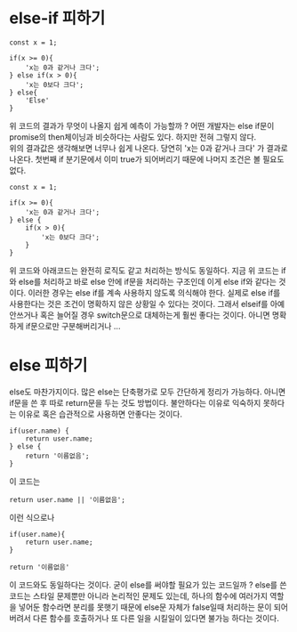 # else-if 피하기

```
const x = 1;

if(x >= 0){
    'x는 0과 같거나 크다';
} else if(x > 0){
    'x는 0보다 크다';
} else{
    'Else'
}
```

위 코드의 결과가 무엇이 나올지 쉽게 예측이 가능할까 ? 어떤 개발자는 else if문이 promise의 then체이닝과 비슷하다는 사람도 있다. 하지만 전혀 그렇지 않다.  
위의 결과값은 생각해보면 너무나 쉽게 나온다. 당연히 'x는 0과 같거나 크다' 가 결과로 나온다. 첫번째 if 분기문에서 이미 true가 되어버리기 때문에 나머지 조건은 볼 필요도 없다.

```
const x = 1;

if(x >= 0){
    'x는 0과 같거나 크다';
} else {
    if(x > 0){
        'x는 0보다 크다';
    }
}
```

위 코드와 아래코드는 완전히 로직도 같고 처리하는 방식도 동일하다. 지금 위 코드는 if와 else를 처리하고 바로 else 안에 if문을 처리하는 구조인데 이게 else if와 같다는 것이다. 이러한 경우는 else if를 계속 사용하지 않도록 의식해야 한다. 실제로 else if를 사용한다는 것은 조건이 명확하지 않은 상황일 수 있다는 것이다. 그래서 elseif를 아예 안쓰거나 혹은 늘어질 경우 switch문으로 대체하는게 훨씬 좋다는 것이다. 아니면 명확하게 if문으로만 구분해버리거나 ...

# else 피하기

else도 마찬가지이다. 많은 else는 단축평가로 모두 간단하게 정리가 가능하다. 아니면 if문을 쓴 후 따로 return문을 두는 것도 방법이다. 불안하다는 이유로 익숙하지 못하다는 이유로 혹은 습관적으로 사용하면 안좋다는 것이다.

```
if(user.name) {
    return user.name;
} else {
    return '이름없음';
}
```

이 코드는

```
return user.name || '이름없음';
```

이런 식으로나

```
if(user.name){
    return user.name;
}

return '이름없음'
```

이 코드와도 동일하다는 것이다. 굳이 else를 써야할 필요가 있는 코드일까 ? else를 쓴 코드는 스타일 문제뿐만 아니라 논리적인 문제도 있는데, 하나의 함수에 여러가지 역할을 넣어둔 함수라면 분리를 못햇기 때문에 else문 자체가 false일때 처리하는 문이 되어버려서 다른 함수를 호출하거나 또 다른 일을 시킬일이 있다면 불가능 하다는 것이다.
